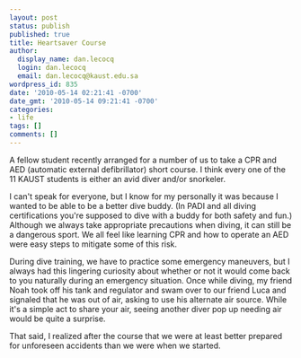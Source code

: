 ```yaml
---
layout: post
status: publish
published: true
title: Heartsaver Course
author:
  display_name: dan.lecocq
  login: dan.lecocq
  email: dan.lecocq@kaust.edu.sa
wordpress_id: 835
date: '2010-05-14 02:21:41 -0700'
date_gmt: '2010-05-14 09:21:41 -0700'
categories:
- life
tags: []
comments: []
---
```

A fellow student recently arranged for a number of us to take a CPR and AED (automatic external defibrillator) short course.  I think every one of the 11 KAUST students is either an avid diver and/or snorkeler.

I can't speak for everyone, but I know for my personally it was because I wanted to be able to be a better dive buddy. (In PADI and all diving certifications you're supposed to dive with a buddy for both safety and fun.)  Although we always take appropriate precautions when diving, it can still be a dangerous sport.  We all feel like learning CPR and how to operate an AED were easy steps to mitigate some of this risk.

During dive training, we have to practice some emergency maneuvers, but I always had this lingering curiosity about whether or not it would come back to you naturally during an emergency situation.  Once while diving, my friend Noah took off his tank and regulator and swam over to our friend Luca and signaled that he was out of air, asking to use his alternate air source.  While it's a simple act to share your air, seeing another diver pop up needing air would be quite a surprise.

That said, I realized after the course that we were at least better prepared for unforeseen accidents than we were when we started.
